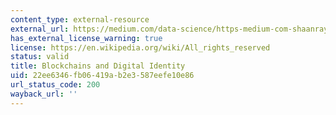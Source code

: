 ```yaml
---
content_type: external-resource
external_url: https://medium.com/data-science/https-medium-com-shaanray-how-blockchains-will-solve-privacy-88944f3c67f0
has_external_license_warning: true
license: https://en.wikipedia.org/wiki/All_rights_reserved
status: valid
title: Blockchains and Digital Identity
uid: 22ee6346-fb06-419a-b2e3-587eefe10e86
url_status_code: 200
wayback_url: ''
---
```

